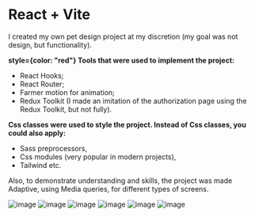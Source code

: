 # React + Vite

I created my own pet design project at my discretion (my goal was not design, but functionality).


<strong> style={color: "red"} Tools that were used to implement the project: </strong>
- React Hooks;
- React Router;
- Farmer motion for animation;
- Redux Toolkit (I made an imitation of the authorization page using the Redux Toolkit, but not fully).

  
<strong>Css classes were used to style the project. Instead of Сss classes, you could also apply:</strong>
- Sass preprocessors,
- Сss modules (very popular in modern projects),
- Tailwind etc.

  
Also, to demonstrate understanding and skills, the project was made Adaptive, using Media queries, for different types of screens.

  
![image](https://github.com/user-attachments/assets/95815ef5-3571-4db8-b399-2fa49b09ebfd)
![image](https://github.com/user-attachments/assets/cd653b62-6776-40ab-a458-688773f0178c)
![image](https://github.com/user-attachments/assets/82e56f11-70eb-4bb8-ac16-cbf6dc9ad0df)
![image](https://github.com/user-attachments/assets/89f44ce1-5c25-4f38-b5ec-ec3ba21fdef4)
![image](https://github.com/user-attachments/assets/921a371b-4bfc-4b40-a359-9e6af49eb444)
![image](https://github.com/user-attachments/assets/4999f752-2c44-4a56-9c84-8f914cc657a4)

